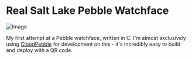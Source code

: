 Real Salt Lake Pebble Watchface
===================
![Image](http://i.imgur.com/utSXpSNt.jpg)

My first attempt at a Pebble watchface, written in C. I'm almost exclusively using [CloudPebble](http://cloudpebble.net) for development on this - it's incredibly easy to build and deploy with a QR code.

